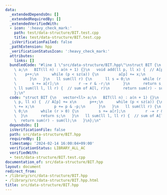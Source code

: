 ```yaml
---
data:
  _extendedDependsOn: []
  _extendedRequiredBy: []
  _extendedVerifiedWith:
  - icon: ':heavy_check_mark:'
    path: test/data-structure/BIT.test.cpp
    title: test/data-structure/BIT.test.cpp
  _isVerificationFailed: false
  _pathExtension: hpp
  _verificationStatusIcon: ':heavy_check_mark:'
  attributes:
    links: []
  bundledCode: "#line 1 \"src/data-structure/BIT.hpp\"\nstruct BIT {\n   vector<ll>\
    \ a;\n   BIT(ll n) : a(n + 1) {}\n   void add(ll p, ll x) {  // A[p] += x\n  \
    \    p++;\n      while (p < sz(a)) {\n         a[p] += x;\n         p += p & -p;\n\
    \      }\n   }\n   ll sum(ll r) {\n      ll s = 0;\n      while (r > 0) {\n  \
    \       s += a[r];\n         r -= r & -r;\n      }\n      return s;\n   }\n  \
    \ ll sum(ll l, ll r) {  // sum of A[l, r)\n      return sum(r) - sum(l);\n   }\n\
    };\n"
  code: "struct BIT {\n   vector<ll> a;\n   BIT(ll n) : a(n + 1) {}\n   void add(ll\
    \ p, ll x) {  // A[p] += x\n      p++;\n      while (p < sz(a)) {\n         a[p]\
    \ += x;\n         p += p & -p;\n      }\n   }\n   ll sum(ll r) {\n      ll s =\
    \ 0;\n      while (r > 0) {\n         s += a[r];\n         r -= r & -r;\n    \
    \  }\n      return s;\n   }\n   ll sum(ll l, ll r) {  // sum of A[l, r)\n    \
    \  return sum(r) - sum(l);\n   }\n};\n"
  dependsOn: []
  isVerificationFile: false
  path: src/data-structure/BIT.hpp
  requiredBy: []
  timestamp: '2024-02-14 16:00:04+09:00'
  verificationStatus: LIBRARY_ALL_AC
  verifiedWith:
  - test/data-structure/BIT.test.cpp
documentation_of: src/data-structure/BIT.hpp
layout: document
redirect_from:
- /library/src/data-structure/BIT.hpp
- /library/src/data-structure/BIT.hpp.html
title: src/data-structure/BIT.hpp
---
```


